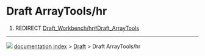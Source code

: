 # Draft ArrayTools/hr
1.  REDIRECT [Draft_Workbench/hr#Draft_ArrayTools](Draft_Workbench/hr#Draft_ArrayTools.md)



---
![](images/Button_right.svg) [documentation index](../README.md) > [Draft](Draft_Workbench.md) > Draft ArrayTools/hr
